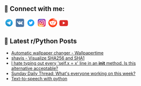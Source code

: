## 🔎 Connect with me:
[<img src="https://github.com/bullbesh/bullbesh/blob/main/images/Telegram.png" width="32" height="32" />](https://t.me/bullbesh)
[<img src="https://github.com/bullbesh/bullbesh/blob/main/images/VK.png" width="32" height="32" />](https://vk.com/bullbesh)
[<img src="https://github.com/bullbesh/bullbesh/blob/main/images/Twitter.png" width="32" height="32" />](https://twitter.com/bullbesh1)
[<img src="https://github.com/bullbesh/bullbesh/blob/main/images/Instagram.png" width="32" height="32" />](https://www.instagram.com/bullbesh)
[<img src="https://github.com/bullbesh/bullbesh/blob/main/images/Reddit.png" width="32" height="32" />](https://www.reddit.com/user/bullbesh)
[<img src="https://github.com/bullbesh/bullbesh/blob/main/images/YouTube.png" width="32" height="32" />](https://www.youtube.com/channel/UCtfjRs6uzgq5mfm8S06WTcg)

## 📕 Latest r/Python Posts
<!-- BLOG-POST-LIST:START -->
- [Automatic wallpaper changer - Wallpapertime](https://www.reddit.com/r/Python/comments/1b5gsoh/automatic_wallpaper_changer_wallpapertime/)
- [shavis - Visualize SHA256 and SHA1](https://www.reddit.com/r/Python/comments/1b5em7s/shavis_visualize_sha256_and_sha1/)
- [I hate typing out every &#39;self.x = x&#39; line in an __init__ method. Is this alternative acceptable?](https://www.reddit.com/r/Python/comments/1b5bc8g/i_hate_typing_out_every_selfx_x_line_in_an_init/)
- [Sunday Daily Thread: What&#39;s everyone working on this week?](https://www.reddit.com/r/Python/comments/1b52uds/sunday_daily_thread_whats_everyone_working_on/)
- [Text-to-speech with python](https://www.reddit.com/r/Python/comments/1b51w2t/texttospeech_with_python/)
<!-- BLOG-POST-LIST:END -->
